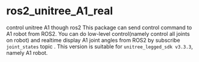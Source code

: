 # ros2_unitree_A1_real
control unitree A1 though ros2
This package can send control command to A1 robot from ROS2. You can do low-level control(namely control all joints on robot) and realtime display A1 joint angles from ROS2 by
subscribe `joint_states` topic .
This version is suitable for  `unitree_legged_sdk v3.3.3`, namely A1 robot.

